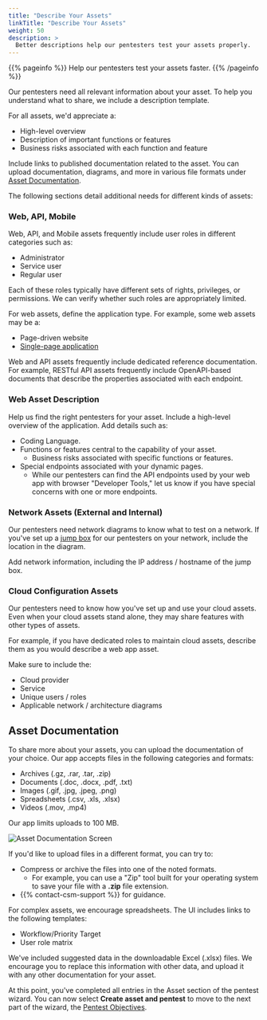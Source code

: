 ```yaml
---
title: "Describe Your Assets"
linkTitle: "Describe Your Assets"
weight: 50
description: >
  Better descriptions help our pentesters test your assets properly.
---
```


{{% pageinfo %}}
Help our pentesters test your assets faster.
{{% /pageinfo %}}

<!-- What I've set up is different from the "Asset Description" popup.
In my judgment, the descriptions in our UI are not consistent. -->

Our pentesters need all relevant information about your asset. To help
you understand what to share, we include a description template.

For all assets, we'd appreciate a:

- High-level overview
- Description of important functions or features
- Business risks associated with each function and feature

Include links to published documentation related to the
asset. You can upload documentation, diagrams, and more in various
file formats under [Asset Documentation](#asset-documentation).

The following sections detail additional needs for different kinds of assets:

### Web, API, Mobile

Web, API, and Mobile assets frequently include user roles in different
categories such as:

- Administrator
- Service user
- Regular user

Each of these roles typically have different sets of rights, privileges,
or permissions. We can verify whether such roles are appropriately limited.

For web assets, define the application type. For example, some web assets may be a:

- Page-driven website
- [Single-page application](https://developer.mozilla.org/en-US/docs/Glossary/SPA)

Web and API assets frequently include dedicated reference documentation. For example,
RESTful API assets frequently include OpenAPI-based documents that describe the
properties associated with each endpoint. 

### Web Asset Description

Help us find the right pentesters for your asset. Include a high-level overview
of the application. Add details such as:

- Coding Language.
- Functions or features central to the capability of your asset.
  - Business risks associated with specific functions or features.
- Special endpoints associated with your dynamic pages.
  - While our pentesters can find the API endpoints used by your web app with
    browser "Developer Tools," let us know if you have special concerns with
    one or more endpoints.

### Network Assets (External and Internal)

Our pentesters need network diagrams to know what to test on a network.
If you've set up a [jump box](../../glossary#jump-box) for our pentesters on your
network, include the location in the diagram.

Add network information, including the IP address / hostname of the
jump box.

### Cloud Configuration Assets

Our pentesters need to know how you've set up and use your cloud assets.
Even when your cloud assets stand alone, they may share features with 
other types of assets.

For example, if you have dedicated roles to maintain cloud assets, describe
them as you would describe a web app asset.

Make sure to include the:

- Cloud provider
- Service
- Unique users / roles
- Applicable network / architecture diagrams

## Asset Documentation

To share more about your assets, you can upload the documentation of your choice. Our app accepts files
in the following categories and formats:

- Archives (.gz, .rar, .tar, .zip)
- Documents (.doc, .docx, .pdf, .txt)
- Images (.gif, .jpg, .jpeg, .png)
- Spreadsheets (.csv, .xls, .xlsx)
- Videos (.mov, .mp4) 

Our app limits uploads to 100 MB.

![Asset Documentation Screen](/gsg/AssetDocumentation.png "Uploads related to your asset")

If you'd like to upload files in a different format, you can try to:

- Compress or archive the files into one of the noted formats.
  - For example, you can use a "Zip" tool built for your operating system to
    save your file with a **.zip** file extension.
- {{% contact-csm-support %}} for guidance.

For complex assets, we encourage spreadsheets. The UI includes links to the following
templates:

- Workflow/Priority Target
- User role matrix

We've included suggested data in the downloadable Excel (.xlsx) files.
We encourage you to replace this information with other data, and upload it 
with any other documentation for your asset.

At this point, you've completed all entries in the Asset section of the pentest wizard.
You can now select **Create asset and pentest** to move to the next part of the wizard,
the [Pentest Objectives](../../pentest-objectives).
